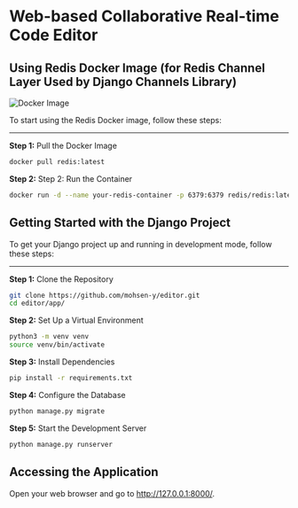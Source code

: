 # Web-based Collaborative Real-time Code Editor

## Using Redis Docker Image (for Redis Channel Layer Used by Django Channels Library)

![Docker Image](https://img.shields.io/docker/v/mohsen2000/redis/latest)

To start using the Redis Docker image, follow these steps:

---

**Step 1:** Pull the Docker Image

```bash
docker pull redis:latest
```
**Step 2:** Step 2: Run the Container

```bash
docker run -d --name your-redis-container -p 6379:6379 redis/redis:latest
```

## Getting Started with the Django Project

To get your Django project up and running in development mode, follow these steps:

---

**Step 1:** Clone the Repository

```bash
git clone https://github.com/mohsen-y/editor.git
cd editor/app/
```
**Step 2:** Set Up a Virtual Environment

```bash
python3 -m venv venv
source venv/bin/activate
```
**Step 3:** Install Dependencies

```bash
pip install -r requirements.txt
```
**Step 4:** Configure the Database

```bash
python manage.py migrate
```
**Step 5:** Start the Development Server

```bash
python manage.py runserver
```

## Accessing the Application
Open your web browser and go to http://127.0.0.1:8000/.
